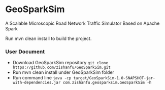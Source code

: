 # GeoSparkSim
A Scalable Microscopic Road Network Traffic Simulator Based on Apache Spark

Run mvn clean install to build the project.

### User Document
* Download GeoSparkSim repository `git clone https://github.com/zishanfu/GeoSparkSim.git`
* Run mvn clean install under GeoSparkSim folder
* Run command line `java -cp target/GeoSparkSim-1.0-SNAPSHOT-jar-with-dependencies.jar com.zishanfu.geosparksim.GeoSparkSim -h`
